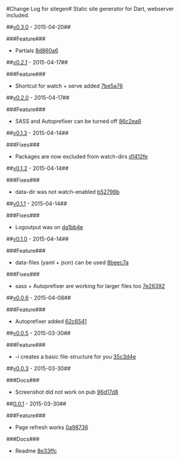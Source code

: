 #Change Log for sitegen#
Static site generator for Dart, webserver included.

##[v0.3.0](http://github.com/mikemitterer/dart-sitegen/compare/v0.2.1...v0.3.0) - 2015-04-20##

###Feature###
* Partials [8d860a6](http://github.com/mikemitterer/dart-sitegen/commit/8d860a65fe732bb1de1341ea7e95003d2172bb27)

##[v0.2.1](http://github.com/mikemitterer/dart-sitegen/compare/v0.2.0...v0.2.1) - 2015-04-17##

###Feature###
* Shortcut for watch + serve added [7be5a76](http://github.com/mikemitterer/dart-sitegen/commit/7be5a76be1607a0c218c34d49ebf2e60c0a3781a)

##[v0.2.0](http://github.com/mikemitterer/dart-sitegen/compare/v0.1.3...v0.2.0) - 2015-04-17##

###Feature###
* SASS and Autoprefixer can be turned off [86c2ea6](http://github.com/mikemitterer/dart-sitegen/commit/86c2ea67b6193e90590024fe4eaae08830283394)

##[v0.1.3](http://github.com/mikemitterer/dart-sitegen/compare/v0.1.2...v0.1.3) - 2015-04-14##

###Fixes###
* Packages are now excluded from watch-dirs [d1412fe](http://github.com/mikemitterer/dart-sitegen/commit/d1412fe34a80d0a8e22c289c13929427dba05119)

##[v0.1.2](http://github.com/mikemitterer/dart-sitegen/compare/v0.1.1...v0.1.2) - 2015-04-14##

###Fixes###
* data-dir was not watch-enabled [b52798b](http://github.com/mikemitterer/dart-sitegen/commit/b52798b1e40a70f7c5b4071f966875a192fded79)

##[v0.1.1](http://github.com/mikemitterer/dart-sitegen/compare/v0.1.0...v0.1.1) - 2015-04-14##

###Fixes###
* Logoutput was on [da1bb4e](http://github.com/mikemitterer/dart-sitegen/commit/da1bb4e31e15225ed9ed1ea60e8d8377e776c5fd)

##[v0.1.0](http://github.com/mikemitterer/dart-sitegen/compare/v0.0.6...v0.1.0) - 2015-04-14##

###Feature###
* data-files (yaml + json) can be used [8beec7a](http://github.com/mikemitterer/dart-sitegen/commit/8beec7a4828cfcbe9a6c1f15214d5bc1bcc7d831)

###Fixes###
* sass + Autoprefixer are working for larger files too [7e26392](http://github.com/mikemitterer/dart-sitegen/commit/7e2639215646781660db3b104fd2637f6a0eb225)

##[v0.0.6](http://github.com/mikemitterer/dart-sitegen/compare/v0.0.5...v0.0.6) - 2015-04-08##

###Feature###
* Autoprefixer added [62c6541](http://github.com/mikemitterer/dart-sitegen/commit/62c654162a788c2d937677a776e5606f65f5ab2b)

##[v0.0.5](http://github.com/mikemitterer/dart-sitegen/compare/v0.0.4...v0.0.5) - 2015-03-30##

###Feature###
* -i creates a basic file-structure for you [35c3d4e](http://github.com/mikemitterer/dart-sitegen/commit/35c3d4e4a73a00a8c2b8a690f270963364b3a8bc)

##[v0.0.3](http://github.com/mikemitterer/dart-sitegen/compare/v0.0.2...v0.0.3) - 2015-03-30##

###Docs###
* Screenshot did not work on pub [96d17d8](http://github.com/mikemitterer/dart-sitegen/commit/96d17d8e2e6306cd5f700e7b9e1a21acf41f69ba)

##[0.0.1](http://github.com/mikemitterer/dart-sitegen/compare/0.0.1) - 2015-03-30##

###Feature###
* Page refresh works [0a98736](http://github.com/mikemitterer/dart-sitegen/commit/0a98736841c711c2c40723a9c0d41e0b0b299f35)

###Docs###
* Readme [8e33ffc](http://github.com/mikemitterer/dart-sitegen/commit/8e33ffc48474e866f0dfbd439cef1bc0197e64f7)
